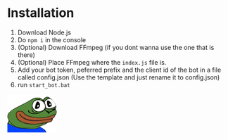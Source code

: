 # Installation

1. Download Node.js
2. Do `npm i` in the console
3. (Optional) Download FFmpeg (if you dont wanna use the one that is there)
4. (Optional) Place FFmpeg where the `index.js` file is.
5. Add your bot token, peferred prefix and the client id of the bot in a file called config.json (Use the template and just rename it to config.json)
6. run `start_bot.bat`

![Okayge](images/Okayge.png)